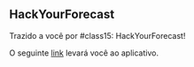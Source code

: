 ## HackYourForecast

Trazido a você por #class15: HackYourForecast!

O seguinte [link](https://www.hackyourforecast.com/) levará você ao aplicativo.

